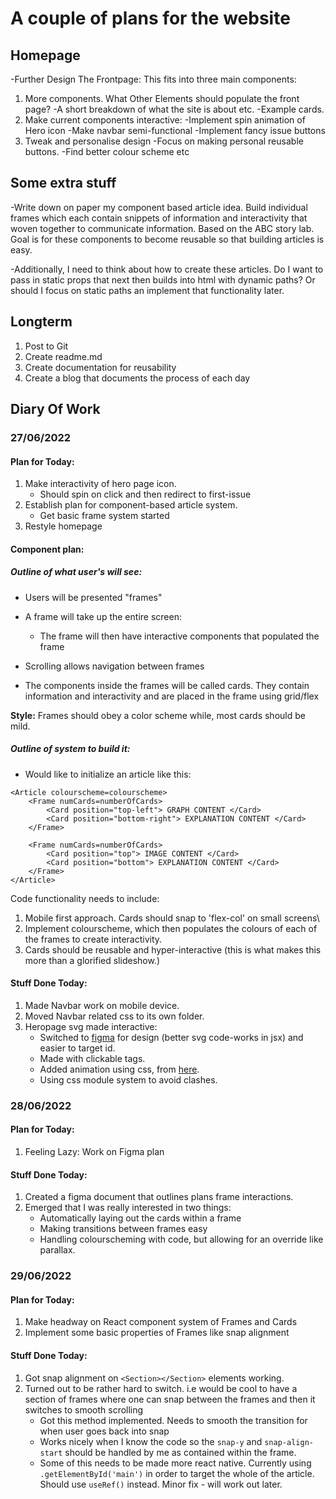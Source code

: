 # A couple of plans for the website

## Homepage
-Further Design The Frontpage:
This fits into three main components:
1. More components. What Other Elements should populate the front page?
	-A short breakdown of what the site is about etc.
	-Example cards.
2. Make current components interactive:
	-Implement spin animation of Hero icon
	-Make navbar semi-functional
	-Implement fancy issue buttons
3. Tweak and personalise design
	-Focus on making personal reusable buttons.
	-Find better colour scheme etc

## Some extra stuff
-Write down on paper my component based article idea. Build individual frames which each contain snippets of information and interactivity that woven together to
communicate information. Based on the ABC story lab. Goal is for these components to become reusable so that building articles is easy.

-Additionally, I need to think about how to create these articles. Do I want to pass in static props that next then builds into html with dynamic paths? Or should I focus on static paths
an implement that functionality later.

## Longterm
1. Post to Git
2. Create readme.md
3. Create documentation for reusability
4. Create a blog that documents the process of each day

## Diary Of Work

### 27/06/2022

#### Plan for Today:
1. Make interactivity of hero page icon.
    - Should spin on click and then redirect to first-issue
2. Establish plan for component-based article system.
    - Get basic frame system started
3. Restyle homepage

#### Component plan:
##### Outline of what user's will see:
- Users will be presented "frames"
- A frame will take up the entire screen:
	-  The frame will then have interactive components that populated the frame
- Scrolling allows navigation between frames

- The components inside the frames will be called cards. They contain information and interactivity and are placed in the frame using grid/flex

**Style:**
Frames should obey a color scheme while, most cards should be mild.

##### Outline of system to build it:
- Would like to initialize an article like this:

```
<Article colourscheme=colourscheme> 
	<Frame numCards=numberOfCards>
		<Card position="top-left"> GRAPH CONTENT </Card>
		<Card position="bottom-right"> EXPLANATION CONTENT </Card>
	</Frame>
	
	<Frame numCards=numberOfCards>
		<Card position="top"> IMAGE CONTENT </Card>
		<Card position="bottom"> EXPLANATION CONTENT </Card>
	</Frame>
</Article>
```
Code functionality needs to include:
1. Mobile first approach. Cards should snap to 'flex-col' on small screens\
2. Implement colourscheme, which then populates the colours of each of the frames to create interactivity.
3. Cards should be reusable and hyper-interactive (this is what makes this more than a glorified slideshow.)


#### Stuff Done Today:
1. Made Navbar work on mobile device.
2. Moved Navbar related css to its own folder.
3. Heropage svg made interactive:
	- Switched to [figma](https://www.figma.com/) for design (better svg code-works in jsx) and easier to target id.
	- Made with clickable <a> tags.
	- Added animation using css, from [here](https://www.youtube.com/watch?v=UTHgr6NLeEw&ab_channel=Fireship). 
	- Using css module system to avoid clashes.

### 28/06/2022

#### Plan for Today:
1. Feeling Lazy: Work on Figma plan

#### Stuff Done Today:
1. Created a figma document that outlines plans frame interactions.
2. Emerged that I was really interested in two things:
	- Automatically laying out the cards within a frame
	- Making transitions between frames easy
	- Handling colourscheming with code, but allowing for an override like parallax.

### 29/06/2022

#### Plan for Today:
1. Make headway on React component system of Frames and Cards
2. Implement some basic properties of Frames like snap alignment
#### Stuff Done Today:
1. Got snap alignment on `<Section></Section>` elements working.
2. Turned out to be rather hard to switch. i.e would be cool to have a section of frames where one can snap between the frames and then it switches to smooth scrolling
	- Got this method implemented. Needs to smooth the transition for when user goes back into snap
	- Works nicely when I know the code so the `snap-y` and `snap-align-start` should be handled by me as contained within the frame.
	- Some of this needs to be made more react native. Currently using `.getElementById('main')` in order to target the whole of the article. Should use `useRef()` instead. Minor fix - will work out later.